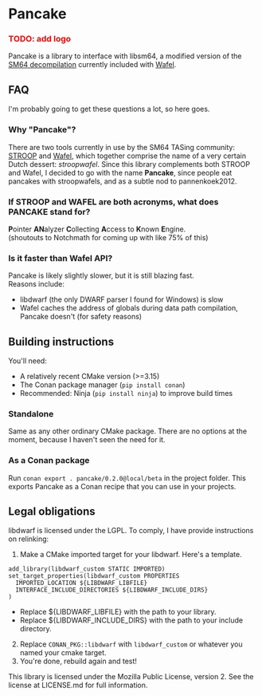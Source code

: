 # Pancake

<h3 style="color: red">TODO: add logo</h3>

Pancake is a library to interface with libsm64, a modified version of the [SM64 decompilation](https://github.com/n64decomp/sm64) currently included with [Wafel](https://github.com/branpk/wafel).

## FAQ
I'm probably going to get these questions a lot, so here goes.
### Why "Pancake"?
There are two tools currently in use by the SM64 TASing community: 
[STROOP](https://github.com/SM64-TAS-ABC/STROOP) and 
[Wafel](https://github.com/branpk/wafel), which together comprise the name of a
very certain Dutch dessert: *stroopwafel*. Since this library complements both STROOP and Wafel, I decided to go with the name **Pancake**, since people eat pancakes with stroopwafels, and as a subtle nod to pannenkoek2012.

### If STROOP and WAFEL are both acronyms, what does PANCAKE stand for?
**P**ointer **AN**alyzer **C**ollecting **A**ccess to **K**nown **E**ngine.  
(shoutouts to Notchmath for coming up with like 75% of this)

### Is it faster than Wafel API?
Pancake is likely slightly slower, but it is still blazing fast.  
Reasons include:
- libdwarf (the only DWARF parser I found for Windows) is slow
- Wafel caches the address of globals during data path compilation, Pancake doesn't (for safety reasons)

## Building instructions
You'll need:
- A relatively recent CMake version (>=3.15)
- The Conan package manager (`pip install conan`)
- Recommended: Ninja (`pip install ninja`) to improve build times

### Standalone
Same as any other ordinary CMake package. There are no options at the moment, because I haven't seen the need for it.

### As a Conan package
Run `conan export . pancake/0.2.0@local/beta` in the project folder. This exports Pancake as a Conan 
recipe that you can use in your projects.


## Legal obligations
libdwarf is licensed under the LGPL. To comply, I have provide instructions on relinking:
1. Make a CMake imported target for your libdwarf. Here's a template.
```
add_library(libdwarf_custom STATIC IMPORTED)
set_target_properties(libdwarf_custom PROPERTIES
  IMPORTED_LOCATION ${LIBDWARF_LIBFILE}
  INTERFACE_INCLUDE_DIRECTORIES ${LIBDWARF_INCLUDE_DIRS}
)
```
  - Replace \${LIBDWARF_LIBFILE} with the path to your library.
  - Replace \${LIBDWARF_INCLUDE_DIRS} with the path to your include directory.
2. Replace `CONAN_PKG::libdwarf` with `libdwarf_custom` or whatever you named your cmake target.
3. You're done, rebuild again and test!

This library is licensed under the Mozilla Public License, version 2. See the license at LICENSE.md 
for full information.
